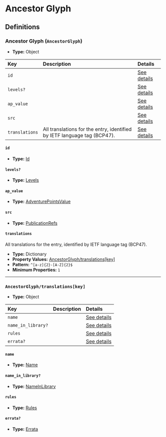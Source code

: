 # Ancestor Glyph

## Definitions

### <a name="AncestorGlyph"></a> Ancestor Glyph (`AncestorGlyph`)

- **Type:** Object

Key | Description | Details
:-- | :-- | :--
`id` |  | <a href="#AncestorGlyph/id">See details</a>
`levels?` |  | <a href="#AncestorGlyph/levels">See details</a>
`ap_value` |  | <a href="#AncestorGlyph/ap_value">See details</a>
`src` |  | <a href="#AncestorGlyph/src">See details</a>
`translations` | All translations for the entry, identified by IETF language tag (BCP47). | <a href="#AncestorGlyph/translations">See details</a>

#### <a name="AncestorGlyph/id"></a> `id`

- **Type:** <a href="#Id">Id</a>

#### <a name="AncestorGlyph/levels"></a> `levels?`

- **Type:** <a href="#Levels">Levels</a>

#### <a name="AncestorGlyph/ap_value"></a> `ap_value`

- **Type:** <a href="#AdventurePointsValue">AdventurePointsValue</a>

#### <a name="AncestorGlyph/src"></a> `src`

- **Type:** <a href="../source/_PublicationRef.md#PublicationRefs">PublicationRefs</a>

#### <a name="AncestorGlyph/translations"></a> `translations`

All translations for the entry, identified by IETF language tag (BCP47).

- **Type:** Dictionary
- **Property Values:** <a href="#AncestorGlyph/translations[key]">AncestorGlyph/translations[key]</a>
- **Pattern:** `^[a-z]{2}-[A-Z]{2}$`
- **Minimum Properties:** `1`

---

### <a name="AncestorGlyph/translations[key]"></a> `AncestorGlyph/translations[key]`

- **Type:** Object

Key | Description | Details
:-- | :-- | :--
`name` |  | <a href="#AncestorGlyph/translations[key]/name">See details</a>
`name_in_library?` |  | <a href="#AncestorGlyph/translations[key]/name_in_library">See details</a>
`rules` |  | <a href="#AncestorGlyph/translations[key]/rules">See details</a>
`errata?` |  | <a href="#AncestorGlyph/translations[key]/errata">See details</a>

#### <a name="AncestorGlyph/translations[key]/name"></a> `name`

- **Type:** <a href="#Name">Name</a>

#### <a name="AncestorGlyph/translations[key]/name_in_library"></a> `name_in_library?`

- **Type:** <a href="#NameInLibrary">NameInLibrary</a>

#### <a name="AncestorGlyph/translations[key]/rules"></a> `rules`

- **Type:** <a href="#Rules">Rules</a>

#### <a name="AncestorGlyph/translations[key]/errata"></a> `errata?`

- **Type:** <a href="../source/_Erratum.md#Errata">Errata</a>
